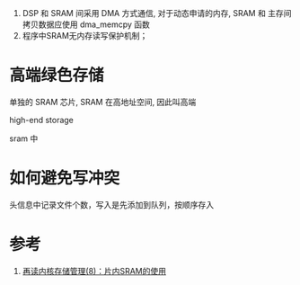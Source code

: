 1. DSP 和 SRAM 间采用 DMA 方式通信, 对于动态申请的内存, SRAM 和 主存间拷贝数据应使用 dma_memcpy 函数
47.    程序中SRAM无内存读写保护机制；

# 高端绿色存储

单独的 SRAM 芯片, SRAM 在高地址空间, 因此叫高端

high-end storage

sram 中

# 如何避免写冲突

头信息中记录文件个数，写入是先添加到队列，按顺序存入

# 参考

1. [再读内核存储管理(8)：片内SRAM的使用](http://blog.csdn.net/lights_joy/article/details/2556923)
